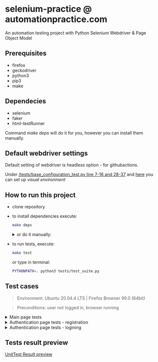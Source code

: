 # selenium-practice @ automationpractice.com
An automation testing project with Python Selenium Webdriver & Page Object Model

## Prerequisites
- firefox
- geckodriver
- python3
- pip3
- make

## Dependecies
- selenium
- faker
- html-testRunner

Command *make deps* will do it for you, however you can install them manually.

## Default webdriver settings
Default setting of webdriver is headless option - for githubactions.

Under [/tests/base_configuration_test.py line 7-16 and 28-37](https://github.com/rpodsiadly/selenium-practice/blob/2eaf906a13a7c301f6d7799c222410cb13c7be8d/tests/base_configuration_test.py#L7-L16)  and [here](hhttps://github.com/rpodsiadly/selenium-practice/blob/2eaf906a13a7c301f6d7799c222410cb13c7be8d/tests/base_configuration_test.py#L28-L37) you can set up *visual environment*

## How to run this project
- clone repository
- to install dependencies execute:
  ```bash
  make deps
  ```
  <details><summary>or do it manually:</summary>

    ```bash
    pip3 install selenium
    pip3 install faker
    pip3 install html-testRunner
  ```

  </details>
  
- to run tests, execute:
  ```bash
  make test
  ```
  or type in terminal:
  ```bash
  PYTHONPATH=. python3 tests/test_suite.py
  ```
  

## Test cases
> Environment: Ubuntu 20.04.4 LTS | Firefox Browser 99.0 (64bit)

> Preconditions: user not logged in, browser running
<details><summary>Main page tests</summary>
  
  - loading main page
  - passing to *WOMEN* subpage
  - passing to *DRESSES* subpage
  - passing to *T-SHIRTS* subpage
  - passing to authentication page
  - adding to cart a product with certian value from *DRESSES* subpage
</details>
<details><summary>Authentication page tests - registration</summary>
  
  - new user registration with email already taken - negative
  - new user registration with incorrect date of birth - negative
  - new user registration with incorrect password - negative
</details>
<details><summary>Authentication page tests - logining</summary>
  
  - logining negative
  - logining positive
</details>

## Tests result preview
[UnitTest Result preview](https://htmlpreview.github.io/?https://github.com/rpodsiadly/selenium-practice/blob/de4b75133a5c9b842cb73e9a1c1664673a5b10d1/reports/unittestresult_2022-05-30_21-24-43.html)
